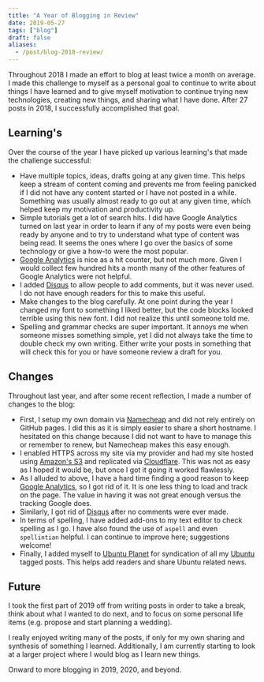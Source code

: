```yaml
---
title: "A Year of Blogging in Review"
date: 2019-05-27
tags: ["blog"]
draft: false
aliases:
  - /post/blog-2018-review/
---
```


Throughout 2018 I made an effort to blog at least twice a month on average. I made this challenge to myself as a personal goal to continue to write about things I have learned and to give myself motivation to continue trying new technologies, creating new things, and sharing what I have done. After 27 posts in 2018, I successfully accomplished that goal.

## Learning's

Over the course of the year I have picked up various learning's that made the challenge successful:

- Have multiple topics, ideas, drafts going at any given time. This helps keep a stream of content coming and prevents me from feeling panicked if I did not have any content started or I have not posted in a while. Something was usually almost ready to go out at any given time, which helped keep my motivation and productivity up.
- Simple tutorials get a lot of search hits. I did have Google Analytics turned on last year in order to learn if any of my posts were even being ready by anyone and to try to understand what type of content was being read. It seems the ones where I go over the basics of some technology or give a how-to were the most popular.
- [Google Analytics](https://analytics.google.com/analytics/web/) is nice as a hit counter, but not much more. Given I would collect few hundred hits a month many of the other features of Google Analytics were not helpful.
- I added [Disqus](https://disqus.com/) to allow people to add comments, but it was never used. I do not have enough readers for this to make this useful.
- Make changes to the blog carefully. At one point during the year I changed my font to something I liked better, but the code blocks looked terrible using this new font. I did not realize this until someone told me.
- Spelling and grammar checks are super important. It annoys me when someone misses something simple, yet I did not always take the time to double check my own writing. Either write your posts in something that will check this for you or have someone review a draft for you.

## Changes

Throughout last year, and after some recent reflection, I made a number of changes to the blog:

- First, I setup my own domain via [Namecheap](https://www.namecheap.com/) and did not rely entirely on GitHub pages. I did this as it is simply easier to share a short hostname. I hesitated on this change because I did not want to have to manage this or remember to renew, but Namecheap makes this easy enough.
- I enabled HTTPS across my site via my provider and had my site hosted using [Amazon's S3](https://aws.amazon.com/s3/) and replicated via [Cloudflare](https://www.cloudflare.com/). This was not as easy as I hoped it would be, but once I got it going it worked flawlessly.
- As I alluded to above, I have a hard time finding a good reason to keep [Google Analytics](https://analytics.google.com/analytics/web/), so I got rid of it. It is one less thing to load and track on the page. The value in having it was not great enough versus the tracking Google does.
- Similarly, I got rid of [Disqus](https://disqus.com/) after no comments were ever made.
- In terms of spelling, I have added add-ons to my text editor to check spelling as I go. I have also found the use of `aspell` and even `spellintian` helpful. I can continue to improve here; suggestions welcome!
- Finally, I added myself to [Ubuntu Planet](http://planet.ubuntu.com/) for syndication of all my [Ubuntu](https://powersj.io/tags/ubuntu/) tagged posts. This helps add readers and share Ubuntu related news.

## Future

I took the first part of 2019 off from writing posts in order to take a break, think about what I wanted to do next, and to focus on some personal life items (e.g. propose and start planning a wedding).

I really enjoyed writing many of the posts, if only for my own sharing and synthesis of something I learned. Additionally, I am currently starting to look at a larger project where I would blog as I learn new things.

Onward to more blogging in 2019, 2020, and beyond.
